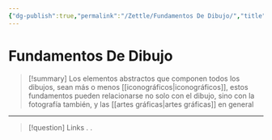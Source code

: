 ```yaml
---
{"dg-publish":true,"permalink":"/Zettle/Fundamentos De Dibujo/","title":"Fundamentos De Dibujo","tags":["ZeType/Idea"],"updated":"2023-09-25T12:37:13.294-05:00"}
---
```



# Fundamentos De Dibujo

> [!summary] 
> Los elementos abstractos que componen todos los dibujos, sean más o menos [[iconográficos\|iconográficos]], estos fundamentos pueden relacionarse no solo con el dibujo, sino con la fotografía también, y las [[artes gráficas\|artes gráficas]] en general

- - - 
> [!question] Links
> .
> .
